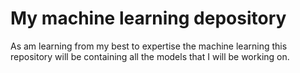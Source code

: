 # My machine learning depository

As am learning from my best to expertise the machine learning this repository will be containing all the models that I will be working on.
